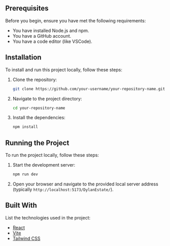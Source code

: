 ## Prerequisites

Before you begin, ensure you have met the following requirements:
- You have installed Node.js and npm.
- You have a GitHub account.
- You have a code editor (like VSCode).

## Installation

To install and run this project locally, follow these steps:

1. Clone the repository:
    ```bash
    git clone https://github.com/your-username/your-repository-name.git
    ```

2. Navigate to the project directory:
    ```bash
    cd your-repository-name
    ```

3. Install the dependencies:
    ```bash
    npm install
    ```

## Running the Project

To run the project locally, follow these steps:

1. Start the development server:
    ```bash
    npm run dev
    ```

2. Open your browser and navigate to the provided local server address (typically `http://localhost:5173/DylanEstate/`).

## Built With

List the technologies used in the project:
- [React](https://reactjs.org/)
- [Vite](https://vitejs.dev/)
- [Tailwind CSS](https://tailwindcss.com/)
